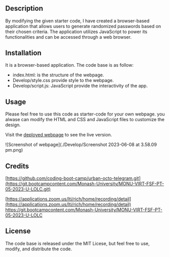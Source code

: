 # <Generate Secure-Passphrase>

## Description

By modifying the given starter code, I have created a browser-based application that allows users to generate randomized passwords based on their chosen criteria. The application utilizes JavaScript to power its functionalities and can be accessed through a web browser.

## Installation
It is a browser-based application.
The code base is as follow: 
* index.html: is the structure of the webpage.
* Develop/style.css provide style to the webpage.
* Develop/script.js: JavaScript provide the interactivity of the app.



## Usage

Please feel free to use this code as starter-code for your own webpage. you alwase can modify the HTML and CSS and JavaScript files to customize the design.

Visit the [deployed webpage](https://bazrahimi.github.io/secure-passphrase/) to see the live version.


![Screenshot of webpage](./Develop/Screenshot 2023-06-08 at 3.58.09 pm.png)

## Credits

[https://github.com/coding-boot-camp/urban-octo-telegram.git](https://git.bootcampcontent.com/Monash-University/MONU-VIRT-FSF-PT-05-2023-U-LOLC.git)

[https://applications.zoom.us/lti/rich/home/recording/detail](https://applications.zoom.us/lti/rich/home/recording/detail)
[https://git.bootcampcontent.com/Monash-University/MONU-VIRT-FSF-PT-05-2023-U-LOLC
](https://applications.zoom.us/lti/rich/home/recording/detail)
## License

The code base is released under the MIT Licese, but feel free to use, modify, and distribute the code.
